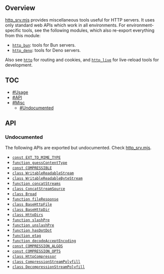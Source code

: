 ## Overview

[http_srv.mjs](../http_srv.mjs) provides miscellaneous tools useful for HTTP servers. It uses only standard web APIs which work in all environments. For environment-specific tools, see the following modules, which also re-export everything from this module:
* [`http_bun`](http_bun_readme.md): tools for Bun servers.
* [`http_deno`](http_deno_readme.md): tools for Deno servers.

Also see [`http`](http_readme.md) for routing and cookies, and [`http_live`](http_live_readme.md) for live-reload tools for development.

## TOC

* [#Usage](#usage)
* [#API](#api)
* [#Misc](#misc)
  * [#Undocumented](#undocumented)

## API

### Undocumented

The following APIs are exported but undocumented. Check [http_srv.mjs](../http_srv.mjs).

  * [`const EXT_TO_MIME_TYPE`](../http_srv.mjs#L15)
  * [`function guessContentType`](../http_srv.mjs#L40)
  * [`const COMPRESSIBLE`](../http_srv.mjs#L45)
  * [`class WritableReadableStream`](../http_srv.mjs#L53)
  * [`class WritableReadableByteStream`](../http_srv.mjs#L72)
  * [`function concatStreams`](../http_srv.mjs#L79)
  * [`class ConcatStreamSource`](../http_srv.mjs#L94)
  * [`class Broad`](../http_srv.mjs#L169)
  * [`function fileResponse`](../http_srv.mjs#L217)
  * [`class BaseHttpFile`](../http_srv.mjs#L243)
  * [`class BaseHttpDir`](../http_srv.mjs#L349)
  * [`class HttpDirs`](../http_srv.mjs#L433)
  * [`function slashPre`](../http_srv.mjs#L537)
  * [`function unslashPre`](../http_srv.mjs#L538)
  * [`function hasDotDot`](../http_srv.mjs#L539)
  * [`function etag`](../http_srv.mjs#L546)
  * [`function decodeAcceptEncoding`](../http_srv.mjs#L556)
  * [`const COMPRESSION_ALGOS`](../http_srv.mjs#L568)
  * [`const COMPRESSION_OPTS`](../http_srv.mjs#L570)
  * [`class HttpCompressor`](../http_srv.mjs#L589)
  * [`class CompressionStreamPolyfill`](../http_srv.mjs#L754)
  * [`class DecompressionStreamPolyfill`](../http_srv.mjs#L766)

